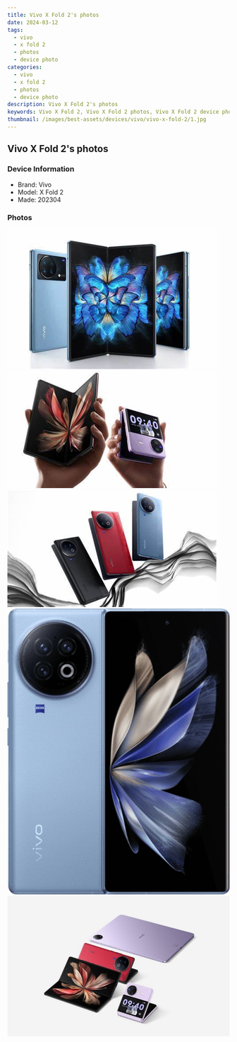 ```yaml
---
title: Vivo X Fold 2's photos
date: 2024-03-12
tags: 
  - vivo
  - x fold 2
  - photos
  - device photo
categories: 
  - vivo
  - x fold 2
  - photos
  - device photo
description: Vivo X Fold 2's photos
keywords: Vivo X Fold 2, Vivo X Fold 2 photos, Vivo X Fold 2 device photo
thumbnail: /images/best-assets/devices/vivo/vivo-x-fold-2/1.jpg
---
```


## Vivo X Fold 2's photos

### Device Information

- Brand: Vivo
- Model: X Fold 2
- Made: 202304

### Photos

![/images/best-assets/devices/vivo/vivo-x-fold-2/1.jpg](/images/best-assets/devices/vivo/vivo-x-fold-2/1.jpg)
![/images/best-assets/devices/vivo/vivo-x-fold-2/2.jpg](/images/best-assets/devices/vivo/vivo-x-fold-2/2.jpg)
![/images/best-assets/devices/vivo/vivo-x-fold-2/3.jpg](/images/best-assets/devices/vivo/vivo-x-fold-2/3.jpg)
![/images/best-assets/devices/vivo/vivo-x-fold-2/4.jpg](/images/best-assets/devices/vivo/vivo-x-fold-2/4.jpg)
![/images/best-assets/devices/vivo/vivo-x-fold-2/5.jpg](/images/best-assets/devices/vivo/vivo-x-fold-2/5.jpg)
